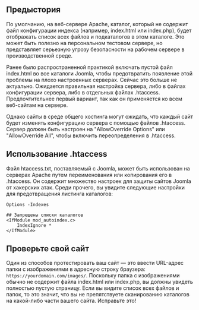 <!-- Filename: How_do_you_block_directory_scans_using_htaccess%3F / Display title: Запретить отображение содержимого каталогов  -->

## Предыстория

По умолчанию, на веб-сервере Apache, каталог, который не содержит файл конфигурации индекса (например, index.html или index.php), будет отображать список всех файлов и подкаталогов в этом каталоге. Это может быть полезно на персональном тестовом сервере, но представляет серьезную угрозу безопасности на рабочем сервере в производственной среде.

Ранее было распространенной практикой включать пустой файл index.html во все каталоги Joomla, чтобы предотвратить появление этой проблемы на плохо настроенных серверах. Сейчас это больше не актуально. Ожидается правильная настройка сервера, либо в файлах конфигурации сервера, либо в отдельных файлах .htaccess. Предпочтительнее первый вариант, так как он применяется ко всем веб-сайтам на сервере.

Однако сайты в среде общего хостинга могут ожидать, что каждый сайт будет изменять конфигурацию сервера с помощью файлов .htaccess. Сервер должен быть настроен на "AllowOverride Options" или "AllowOverride All", чтобы включить переопределения в .htaccess.

## Использование .htaccess

Файл htaccess.txt, поставляемый с Joomla, может быть использован на серверах Apache путем
переименования или копирования его в .htaccess. Он содержит множество настроек для защиты
сайтов Joomla от хакерских атак. Среди прочего, вы увидите следующие настройки для предотвращения листинга каталогов:

```
Options -Indexes

## Запрещены списки каталогов
<IfModule mod_autoindex.c>
    IndexIgnore *
</IfModule>
```

## Проверьте свой сайт

Один из способов протестировать ваш сайт — это ввести URL-адрес папки с изображениями в адресную строку браузера: `https://yourdomain.com/images/`. Поскольку папка с изображениями обычно не содержит файла index.html или index.php, вы должны увидеть полностью пустую страницу. Если вы видите список всех файлов и папок, то это значит, что вы не препятствуете сканированию каталогов на какой-либо части вашего сайта. Исправьте это!

